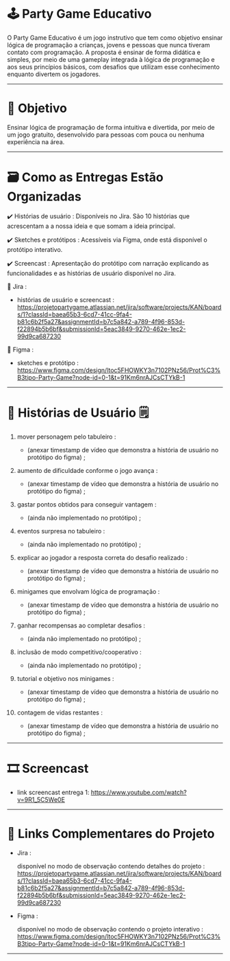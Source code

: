 # 🕹️ Party Game Educativo

O Party Game Educativo é um jogo instrutivo que tem como objetivo ensinar lógica de programação a crianças, jovens e pessoas que nunca tiveram contato com programação. A proposta é ensinar de forma didática e simples, por meio de uma gameplay integrada à lógica de programação e aos seus princípios básicos, com desafios que utilizam esse conhecimento enquanto divertem os jogadores.

---

# 🚩 Objetivo

Ensinar lógica de programação de forma intuitiva e divertida, por meio de um jogo gratuito, desenvolvido para pessoas com pouca ou nenhuma experiência na área.

---

# 🗃️ Como as Entregas Estão Organizadas

✔️ Histórias de usuário : Disponíveis no Jira. São 10 histórias que acrescentam a a nossa ideia e que somam a ideia principal.

✔️ Sketches e protótipos : Acessíveis via Figma, onde está disponível o protótipo interativo.

✔️ Screencast : Apresentação do protótipo com narração explicando as funcionalidades e as histórias de usuário disponível no Jira.

🔗 Jira :

* histórias de usuário e screencast :
https://projetopartygame.atlassian.net/jira/software/projects/KAN/boards/1?classId=baea65b3-6cd7-41cc-9fa4-b81c6b2f5a27&assignmentId=b7c5a842-a789-4f96-853d-f22894b5b6bf&submissionId=5eac3849-9270-462e-1ec2-99d9ca687230

🔗 Figma :

* sketches e protótipo :
https://www.figma.com/design/ltoc5FHOWKY3n7102PNz56/Prot%C3%B3tipo-Party-Game?node-id=0-1&t=91Km6nrAJCsCTYkB-1

---

# 👤 Histórias de Usuário 🗒️

1. mover personagem pelo tabuleiro :
   * (anexar timestamp de vídeo que demonstra a história de usuário no protótipo do figma) ;

2. aumento de dificuldade conforme o jogo avança :
   * (anexar timestamp de vídeo que demonstra a história de usuário no protótipo do figma) ;

3. gastar pontos obtidos para conseguir vantagem :
   * (ainda não implementado no protótipo) ;
     
4. eventos surpresa no tabuleiro :
   * (ainda não implementado no protótipo) ;
     
5. explicar ao jogador a resposta correta do desafio realizado :
   * (anexar timestamp de vídeo que demonstra a história de usuário no protótipo do figma) ;

6. minigames que envolvam lógica de programação :
   * (anexar timestamp de vídeo que demonstra a história de usuário no protótipo do figma) ;

7. ganhar recompensas ao completar desafios :
   * (ainda não implementado no protótipo) ;
     
8. inclusão de modo competitivo/cooperativo :
   * (ainda não implementado no protótipo) ;
     
9. tutorial e objetivo nos minigames :
   * (anexar timestamp de vídeo que demonstra a história de usuário no protótipo do figma) ;

10. contagem de vidas restantes :
    * (anexar timestamp de vídeo que demonstra a história de usuário no protótipo do figma) ;

---

# 🎞️ Screencast

* link screencast entrega 1:
  https://www.youtube.com/watch?v=9R1_5C5We0E

---
# 🔗 Links Complementares do Projeto

* Jira :
  
  disponível no modo de observação contendo detalhes do projeto :
  https://projetopartygame.atlassian.net/jira/software/projects/KAN/boards/1?classId=baea65b3-6cd7-41cc-9fa4-b81c6b2f5a27&assignmentId=b7c5a842-a789-4f96-853d-f22894b5b6bf&submissionId=5eac3849-9270-462e-1ec2-99d9ca687230

* Figma :

  disponível no modo de observação contendo o projeto interativo :
  https://www.figma.com/design/ltoc5FHOWKY3n7102PNz56/Prot%C3%B3tipo-Party-Game?node-id=0-1&t=91Km6nrAJCsCTYkB-1
  
---
